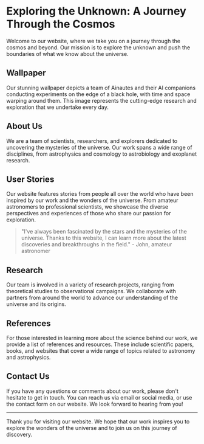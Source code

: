 <!--font:Orbitron-->

# Exploring the Unknown: A Journey Through the Cosmos

Welcome to our website, where we take you on a journey through the cosmos and beyond. Our mission is to explore the unknown and push the boundaries of what we know about the universe. 

## Wallpaper

Our stunning wallpaper depicts a team of Ainautes and their AI companions conducting experiments on the edge of a black hole, with time and space warping around them. This image represents the cutting-edge research and exploration that we undertake every day.

## About Us

We are a team of scientists, researchers, and explorers dedicated to uncovering the mysteries of the universe. Our work spans a wide range of disciplines, from astrophysics and cosmology to astrobiology and exoplanet research. 

## User Stories

Our website features stories from people all over the world who have been inspired by our work and the wonders of the universe. From amateur astronomers to professional scientists, we showcase the diverse perspectives and experiences of those who share our passion for exploration.

> "I've always been fascinated by the stars and the mysteries of the universe. Thanks to this website, I can learn more about the latest discoveries and breakthroughs in the field." - John, amateur astronomer

## Research

Our team is involved in a variety of research projects, ranging from theoretical studies to observational campaigns. We collaborate with partners from around the world to advance our understanding of the universe and its origins.

## References

For those interested in learning more about the science behind our work, we provide a list of references and resources. These include scientific papers, books, and websites that cover a wide range of topics related to astronomy and astrophysics.

## Contact Us

If you have any questions or comments about our work, please don't hesitate to get in touch. You can reach us via email or social media, or use the contact form on our website. We look forward to hearing from you!

---

Thank you for visiting our website. We hope that our work inspires you to explore the wonders of the universe and to join us on this journey of discovery.

<!--

Write me content for website with wallpaper which alt text is:

"A team of Ainautes and their AI companions conducting experiments on the edge of a black hole, with time and space warping around them."

The name/title of the page should not be 1:1 copy of the alt text but rather a real content of the website which is using this wallpaper.

- Use markdown format 
- Start with heading
- Heading should be short and concise
- The content should look like a real website 
- The website should not be about the wallpaper, wallpaper is just a related background
- Heading should be contain work "wallpaper" or "background"
- Include real sections like references, contact, user stories, etc. use things relevant to the page purpose.
- Feel free to use structure like headings, bullets, numbering, blockquotes, paragraphs, horizontal lines, etc.
- You can use formatting like bold or _italic_
- You can include UTF-8 emojis
- Links should be only #hash anchors (and you can refer to the document itself)
- Do not include images


---


# Exploring the Unknown: A Journey Through the Cosmos

Welcome to our website, where we take you on a journey through the cosmos and beyond. Our mission is to explore the unknown and push the boundaries of what we know about the universe. 

## Wallpaper

Our stunning wallpaper depicts a team of Ainautes and their AI companions conducting experiments on the edge of a black hole, with time and space warping around them. This image represents the cutting-edge research and exploration that we undertake every day.

## About Us

We are a team of scientists, researchers, and explorers dedicated to uncovering the mysteries of the universe. Our work spans a wide range of disciplines, from astrophysics and cosmology to astrobiology and exoplanet research. 

## User Stories

Our website features stories from people all over the world who have been inspired by our work and the wonders of the universe. From amateur astronomers to professional scientists, we showcase the diverse perspectives and experiences of those who share our passion for exploration.

> "I've always been fascinated by the stars and the mysteries of the universe. Thanks to this website, I can learn more about the latest discoveries and breakthroughs in the field." - John, amateur astronomer

## Research

Our team is involved in a variety of research projects, ranging from theoretical studies to observational campaigns. We collaborate with partners from around the world to advance our understanding of the universe and its origins.

## References

For those interested in learning more about the science behind our work, we provide a list of references and resources. These include scientific papers, books, and websites that cover a wide range of topics related to astronomy and astrophysics.

## Contact Us

If you have any questions or comments about our work, please don't hesitate to get in touch. You can reach us via email or social media, or use the contact form on our website. We look forward to hearing from you!

---

Thank you for visiting our website. We hope that our work inspires you to explore the wonders of the universe and to join us on this journey of discovery.

-->

